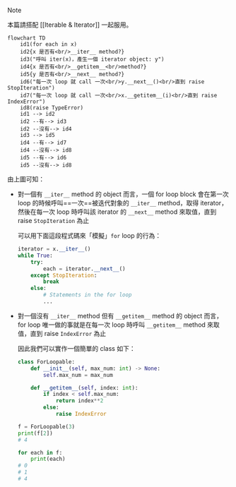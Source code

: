 >[!Note]
>本篇請搭配 [[Iterable & Iterator]] 一起服用。

```mermaid
flowchart TD
    id1(for each in x)
    id2{x 是否有<br/>__iter__ method?}
    id3("呼叫 iter(x)，產生一個 iterator object: y")
    id4{x 是否有<br/>__getitem__<br/>method?}
    id5{y 是否有<br/>__next__ method?}
    id6("每一次 loop 就 call 一次<br/>y.__next__()<br/>直到 raise StopIteration")
    id7("每一次 loop 就 call 一次<br/>x.__getitem__(i)<br/>直到 raise IndexError")
    id8(raise TypeError)
    id1 --> id2
    id2 --有--> id3
    id2 --沒有--> id4
    id3 --> id5
    id4 --有--> id7
    id4 --沒有--> id8
    id5 --有--> id6
    id5 --沒有--> id8
```

由上圖可知：

- 對一個有 `__iter__` method 的 object 而言，一個 for loop block 會在第一次 loop 的時候呼叫==一次==被迭代對象的 `__iter__` method，取得 iterator，然後在每一次 loop 時呼叫該 iterator 的 `__next__` method 來取值，直到 raise `StopIteration` 為止

    可以用下面這段程式碼來「模擬」`for` loop 的行為：

    ```Python
    iterator = x.__iter__()
    while True:
        try:
            each = iterator.__next__()
        except StopIteration:
            break
        else:
            # Statements in the for loop
            ...
    ```

- 對一個沒有 `__iter__` method 但有 `__getitem__` method 的 object 而言，for loop 唯一做的事就是在每一次 loop 時呼叫 `__getitem__` method 來取值，直到 raise `IndexError` 為止

    因此我們可以實作一個簡單的 class 如下：

    ```Python
    class ForLoopable:
        def __init__(self, max_num: int) -> None:
            self.max_num = max_num

        def __getitem__(self, index: int):
            if index < self.max_num:
                return index**2
            else:
                raise IndexError

    f = ForLoopable(3)
    print(f[2])
    # 4

    for each in f:
        print(each)
    # 0
    # 1
    # 4
    ```
